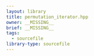 ```yaml
---
layout: library
title: permutation_iterator.hpp
owner: __MISSING__
brief: __MISSING__
tags:
  - sourcefile
library-type: sourcefile
---
```

